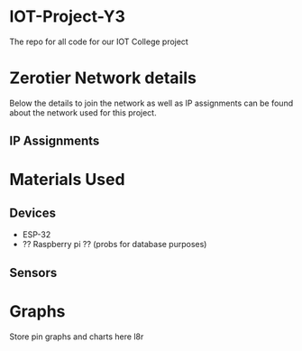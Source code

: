 # IOT-Project-Y3

The repo for all code for our IOT College project

  
  

# Zerotier Network details
Below the details to join the network as well as IP assignments can be found about the network used for this project.
## IP Assignments

# Materials Used

## Devices

 - ESP-32
 - ?? Raspberry pi ?? (probs for database purposes)

## Sensors

# Graphs
Store pin graphs and charts here l8r